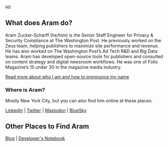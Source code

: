 <!--
**AramZS/AramZS** is a ✨ _special_ ✨ repository because its `README.md` (this file) appears on your GitHub profile.

Here are some ideas to get you started:

- 🔭 I’m currently working on ...
- 🌱 I’m currently learning ...
- 👯 I’m looking to collaborate on ...
- 🤔 I’m looking for help with ...
- 💬 Ask me about ...
- 📫 How to reach me: ...
- 😄 Pronouns: ...
- ⚡ Fun fact: ...
-->

Hi!

## What does Aram do?

Aram Zucker-Scharff (he/him) is the Senior Staff Engineer for Privacy & Security Compliance at The Washington Post. He previously worked on the Zeus team, helping publishers to maximize site performance and revenue. He has also worked on The Washington Post’s Ad Tech R&D and Big Data teams. Aram has developed open-source tools for publishers and consulted on content strategy and digital newsroom workflows. He was one of Folio Magazine’s 15 under 30 in the magazine media industry. 

[Read more about who I am and how to pronounce my name](https://aramzs.github.io/aramzs/)

### Where is Aram?

Mostly New York City, but you can also find him online at these places:

[LinkedIn](http://bit.ly/aramzs) | [Twitter](http://twitter.com/chronotope) | <a rel="me" href="https://indieweb.social/@Chronotope">Mastodon</a> | [BlueSky](https://bsky.app/profile/chronotope.aramzs.xyz)

## Other Places to Find Aram

[Blog](https://aramzs.github.io/) | [Developer's Notebook](https://fightwithtools.dev/)
